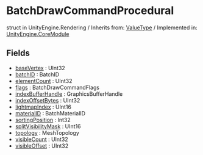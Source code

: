 # BatchDrawCommandProcedural
struct in UnityEngine.Rendering
 / Inherits from: <a href="https://docs.unity3d.com/6000.0/Documentation/ScriptReference/ValueType.html" target="_blank">ValueType</a> / Implemented in: <a href="https://docs.unity3d.com/6000.0/Documentation/ScriptReference/UnityEngine.CoreModule.html" target="_blank">UnityEngine.CoreModule</a>
## Fields
- <a href="https://docs.unity3d.com/6000.0/Documentation/ScriptReference/BatchDrawCommandProcedural-baseVertex.html" target="_blank">baseVertex</a> : UInt32
- <a href="https://docs.unity3d.com/6000.0/Documentation/ScriptReference/BatchDrawCommandProcedural-batchID.html" target="_blank">batchID</a> : BatchID
- <a href="https://docs.unity3d.com/6000.0/Documentation/ScriptReference/BatchDrawCommandProcedural-elementCount.html" target="_blank">elementCount</a> : UInt32
- <a href="https://docs.unity3d.com/6000.0/Documentation/ScriptReference/BatchDrawCommandProcedural-flags.html" target="_blank">flags</a> : BatchDrawCommandFlags
- <a href="https://docs.unity3d.com/6000.0/Documentation/ScriptReference/BatchDrawCommandProcedural-indexBufferHandle.html" target="_blank">indexBufferHandle</a> : GraphicsBufferHandle
- <a href="https://docs.unity3d.com/6000.0/Documentation/ScriptReference/BatchDrawCommandProcedural-indexOffsetBytes.html" target="_blank">indexOffsetBytes</a> : UInt32
- <a href="https://docs.unity3d.com/6000.0/Documentation/ScriptReference/BatchDrawCommandProcedural-lightmapIndex.html" target="_blank">lightmapIndex</a> : UInt16
- <a href="https://docs.unity3d.com/6000.0/Documentation/ScriptReference/BatchDrawCommandProcedural-materialID.html" target="_blank">materialID</a> : BatchMaterialID
- <a href="https://docs.unity3d.com/6000.0/Documentation/ScriptReference/BatchDrawCommandProcedural-sortingPosition.html" target="_blank">sortingPosition</a> : Int32
- <a href="https://docs.unity3d.com/6000.0/Documentation/ScriptReference/BatchDrawCommandProcedural-splitVisibilityMask.html" target="_blank">splitVisibilityMask</a> : UInt16
- <a href="https://docs.unity3d.com/6000.0/Documentation/ScriptReference/BatchDrawCommandProcedural-topology.html" target="_blank">topology</a> : MeshTopology
- <a href="https://docs.unity3d.com/6000.0/Documentation/ScriptReference/BatchDrawCommandProcedural-visibleCount.html" target="_blank">visibleCount</a> : UInt32
- <a href="https://docs.unity3d.com/6000.0/Documentation/ScriptReference/BatchDrawCommandProcedural-visibleOffset.html" target="_blank">visibleOffset</a> : UInt32
